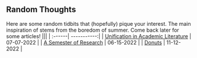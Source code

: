 ## Random Thoughts

Here are some random tidbits that (hopefully) pique your interest. The main inspiration of stems from the boredom of summer. Come back later for some articles!
|||
| :------| -----------:|
| [Unification in Academic Literature](/posts/unified) | 07-07-2022 |
| [A Semester of Research](/posts/firstsem) | 06-15-2022 |
| [Donuts](/posts/donut) | 11-12-2022 |
